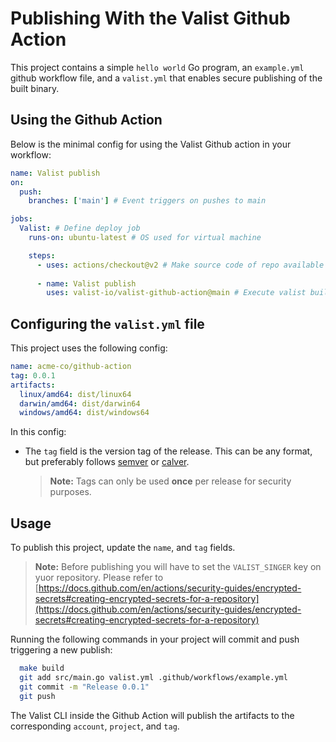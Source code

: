 # Publishing With the Valist Github Action

This project contains a simple `hello world` Go program, an `example.yml` github workflow file, and a  `valist.yml` that enables secure publishing of the built binary.

<!-- This project can be found at [https://app.valist.io/acme/go](https://app.valist.io/acme/go) -->

## Using the Github Action

Below is the minimal config for using the Valist Github action in your workflow:

```yaml
name: Valist publish
on:
  push:
    branches: ['main'] # Event triggers on pushes to main

jobs:
  Valist: # Define deploy job
    runs-on: ubuntu-latest # OS used for virtual machine

    steps:
      - uses: actions/checkout@v2 # Make source code of repo available
      
      - name: Valist publish
        uses: valist-io/valist-github-action@main # Execute valist build & publish
```

## Configuring the `valist.yml` file

This project uses the following config:

```yaml
name: acme-co/github-action
tag: 0.0.1
artifacts:
  linux/amd64: dist/linux64
  darwin/amd64: dist/darwin64
  windows/amd64: dist/windows64
```

In this config:

* The `tag` field is the version tag of the release. This can be any format, but preferably follows [semver](https://semver.org) or [calver](https://calver.org/).
  > **Note:** Tags can only be used **once** per release for security purposes.

## Usage

To publish this project, update the `name`, and `tag` fields.

> **Note:** Before publishing you will have to set the `VALIST_SINGER` key on yuor repository. Please refer to [https://docs.github.com/en/actions/security-guides/encrypted-secrets#creating-encrypted-secrets-for-a-repository](https://docs.github.com/en/actions/security-guides/encrypted-secrets#creating-encrypted-secrets-for-a-repository)

Running the following commands in your project will commit and push triggering a new publish:

```bash
  make build
  git add src/main.go valist.yml .github/workflows/example.yml
  git commit -m "Release 0.0.1"
  git push 
```

The Valist CLI inside the Github Action will publish the artifacts to the corresponding `account`, `project`, and `tag`.
